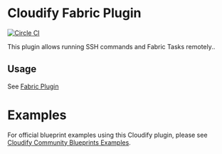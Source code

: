 # Cloudify Fabric Plugin

[![Circle CI](https://circleci.com/gh/cloudify-cosmo/cloudify-fabric-plugin.svg?style=shield)](https://circleci.com/gh/cloudify-cosmo/cloudify-fabric-plugin)

This plugin allows running SSH commands and Fabric Tasks remotely..

## Usage

See [Fabric Plugin](http://docs.getcloudify.org/latest/plugins/fabric/)

# Examples
For official blueprint examples using this Cloudify plugin, please see [Cloudify Community Blueprints Examples](https://github.com/cloudify-community/blueprint-examples/).
